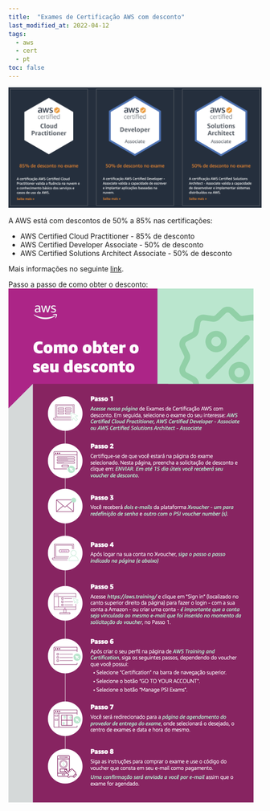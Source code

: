 ```yaml
---
title:  "Exames de Certificação AWS com desconto"
last_modified_at: 2022-04-12
tags:
  - aws
  - cert
  - pt
toc: false
---
```


[![](/assets/images/posts/2022-04-12-aws-certs-desconto/1.png)](https://pages.awscloud.com/LATAM-launch-STR-aws-certification-disc-br-2022-interest.html)

A AWS está com descontos de 50% a 85% nas certificações:
 - AWS Certified Cloud Practitioner - 85% de desconto
 - AWS Certified Developer Associate - 50% de desconto
 - AWS Certified Solutions Architect Associate - 50% de desconto

Mais informações no seguinte [link](https://pages.awscloud.com/LATAM-launch-STR-aws-certification-disc-br-2022-interest.html).

Passo a passo de como obter o desconto:
![](/assets/images/posts/2022-04-12-aws-certs-desconto/2.png)